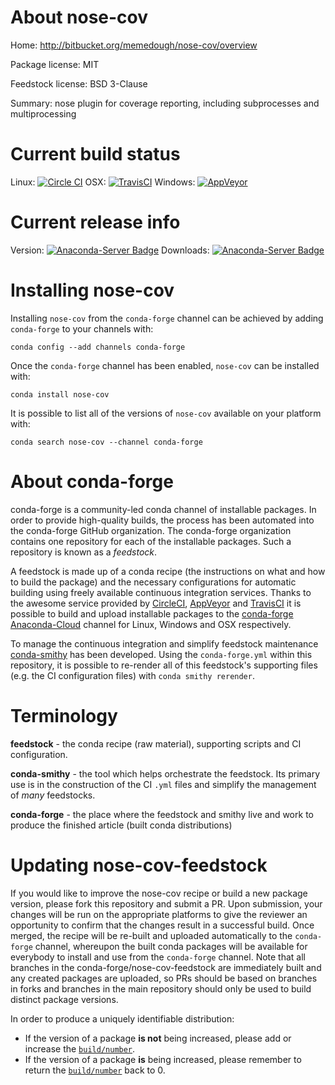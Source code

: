 About nose-cov
==============

Home: http://bitbucket.org/memedough/nose-cov/overview

Package license: MIT

Feedstock license: BSD 3-Clause

Summary: nose plugin for coverage reporting, including subprocesses and multiprocessing



Current build status
====================

Linux: [![Circle CI](https://circleci.com/gh/conda-forge/nose-cov-feedstock.svg?style=shield)](https://circleci.com/gh/conda-forge/nose-cov-feedstock)
OSX: [![TravisCI](https://travis-ci.org/conda-forge/nose-cov-feedstock.svg?branch=master)](https://travis-ci.org/conda-forge/nose-cov-feedstock)
Windows: [![AppVeyor](https://ci.appveyor.com/api/projects/status/github/conda-forge/nose-cov-feedstock?svg=True)](https://ci.appveyor.com/project/conda-forge/nose-cov-feedstock/branch/master)

Current release info
====================
Version: [![Anaconda-Server Badge](https://anaconda.org/conda-forge/nose-cov/badges/version.svg)](https://anaconda.org/conda-forge/nose-cov)
Downloads: [![Anaconda-Server Badge](https://anaconda.org/conda-forge/nose-cov/badges/downloads.svg)](https://anaconda.org/conda-forge/nose-cov)

Installing nose-cov
===================

Installing `nose-cov` from the `conda-forge` channel can be achieved by adding `conda-forge` to your channels with:

```
conda config --add channels conda-forge
```

Once the `conda-forge` channel has been enabled, `nose-cov` can be installed with:

```
conda install nose-cov
```

It is possible to list all of the versions of `nose-cov` available on your platform with:

```
conda search nose-cov --channel conda-forge
```


About conda-forge
=================

conda-forge is a community-led conda channel of installable packages.
In order to provide high-quality builds, the process has been automated into the
conda-forge GitHub organization. The conda-forge organization contains one repository
for each of the installable packages. Such a repository is known as a *feedstock*.

A feedstock is made up of a conda recipe (the instructions on what and how to build
the package) and the necessary configurations for automatic building using freely
available continuous integration services. Thanks to the awesome service provided by
[CircleCI](https://circleci.com/), [AppVeyor](http://www.appveyor.com/)
and [TravisCI](https://travis-ci.org/) it is possible to build and upload installable
packages to the [conda-forge](https://anaconda.org/conda-forge)
[Anaconda-Cloud](http://docs.anaconda.org/) channel for Linux, Windows and OSX respectively.

To manage the continuous integration and simplify feedstock maintenance
[conda-smithy](http://github.com/conda-forge/conda-smithy) has been developed.
Using the ``conda-forge.yml`` within this repository, it is possible to re-render all of
this feedstock's supporting files (e.g. the CI configuration files) with ``conda smithy rerender``.


Terminology
===========

**feedstock** - the conda recipe (raw material), supporting scripts and CI configuration.

**conda-smithy** - the tool which helps orchestrate the feedstock.
                   Its primary use is in the construction of the CI ``.yml`` files
                   and simplify the management of *many* feedstocks.

**conda-forge** - the place where the feedstock and smithy live and work to
                  produce the finished article (built conda distributions)


Updating nose-cov-feedstock
===========================

If you would like to improve the nose-cov recipe or build a new
package version, please fork this repository and submit a PR. Upon submission,
your changes will be run on the appropriate platforms to give the reviewer an
opportunity to confirm that the changes result in a successful build. Once
merged, the recipe will be re-built and uploaded automatically to the
`conda-forge` channel, whereupon the built conda packages will be available for
everybody to install and use from the `conda-forge` channel.
Note that all branches in the conda-forge/nose-cov-feedstock are
immediately built and any created packages are uploaded, so PRs should be based
on branches in forks and branches in the main repository should only be used to
build distinct package versions.

In order to produce a uniquely identifiable distribution:
 * If the version of a package **is not** being increased, please add or increase
   the [``build/number``](http://conda.pydata.org/docs/building/meta-yaml.html#build-number-and-string).
 * If the version of a package **is** being increased, please remember to return
   the [``build/number``](http://conda.pydata.org/docs/building/meta-yaml.html#build-number-and-string)
   back to 0.
